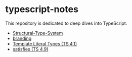 # typescript-notes
This repository is dedicated to deep dives into TypeScript.

- [Structural-Type-System](https://github.com/hamelln/typescript-dive-notes/blob/main/structural-type-system.md)
- [branding](https://github.com/hamelln/typescript-dive-notes/blob/main/branding.md)
- [Template Literal Types (TS 4.1)](https://github.com/hamelln/typescript-dive-notes/blob/main/template-literal-types.md)
- [satisfies (TS 4.9)](https://github.com/hamelln/typescript-notes/blob/main/satisfies.md)
